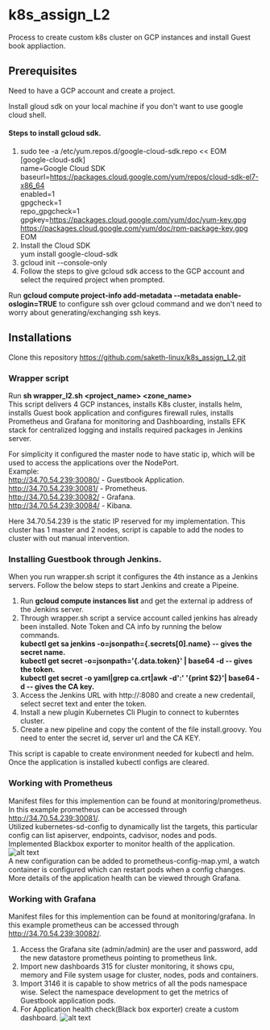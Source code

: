 # k8s_assign_L2
Process to create custom k8s cluster on GCP instances and install Guest book appliaction.
## Prerequisites
Need to have a GCP account and create a project.  

Install gloud sdk on your local machine if you don't want to use google cloud shell. 
#### Steps to install gcloud sdk.  
1. sudo tee -a /etc/yum.repos.d/google-cloud-sdk.repo << EOM  
  [google-cloud-sdk]  
  name=Google Cloud SDK  
  baseurl=https://packages.cloud.google.com/yum/repos/cloud-sdk-el7-x86_64  
  enabled=1  
  gpgcheck=1  
  repo_gpgcheck=1  
  gpgkey=https://packages.cloud.google.com/yum/doc/yum-key.gpg  
         https://packages.cloud.google.com/yum/doc/rpm-package-key.gpg  
  EOM  
2. Install the Cloud SDK  
  yum install google-cloud-sdk  
3. gcloud init --console-only 
4. Follow the steps to give gcloud sdk access to the GCP account and select the required project when prompted.  

Run **gcloud compute project-info add-metadata --metadata enable-oslogin=TRUE** to configure ssh over gcloud command and we don't need to worry about generating/exchanging ssh keys.  


## Installations

Clone this repository https://github.com/saketh-linux/k8s_assign_L2.git    

### Wrapper script
Run **sh wrapper_l2.sh <project_name> <zone_name>**     
This script delivers 4 GCP instances, installs K8s cluster, installs helm, installs Guest book application and configures firewall rules, installs Prometheus and Grafana for monitoring and Dashboarding, installs EFK stack for centralized logging and installs required packages in Jenkins server.  

For simplicity it configured the master node to have static ip, which will be used to access the applications over the NodePort.  
Example:  
http://34.70.54.239:30080/ - Guestbook Application.  
http://34.70.54.239:30081/ - Prometheus.  
http://34.70.54.239:30082/ - Grafana.  
http://34.70.54.239:30084/ - Kibana.  

Here 34.70.54.239 is the static IP reserved for my implementation.
This cluster has 1 master and 2 nodes, script is capable to add the nodes to cluster with out manual intervention.

### Installing Guestbook through Jenkins.

When you run wrapper.sh script it configures the 4th instance as a Jenkins servers. Follow the below steps to start Jenkins and create a Pipeine.  
1. Run **gcloud compute instances list** and get the external ip address of the Jenkins server.  
2. Through wrapper.sh script a service account called jenkins has already been installed. Note Token and CA info by running the below commands.  
**kubectl get sa jenkins -o=jsonpath={.secrets[0].name} -- gives the secret name.  
kubectl get secret <secret> -o=jsonpath='{.data.token}' | base64 -d -- gives the token.  
kubectl get secret <secret> -o yaml|grep ca.crt|awk -d':' '{print $2}'| base64 -d -- gives the CA key.**  
3. Access the Jenkins URL with http://<Ipaddress>:8080 and create a new credentail, select secret text and enter the token.
4. Install a new plugin Kubernetes Cli Plugin to connect to kuberntes cluster.
5. Create a new pipeline and copy the content of the file install.groovy. You need to enter the secret id, server url and the CA KEY.

This script is capable to create environment needed for kubectl and helm. Once the application is installed kubectl configs are cleared.
  
### Working with Prometheus
Manifest files for this implemention can be found at monitoring/prometheus.
In this example prometheus can be accessed through http://34.70.54.239:30081/.   
Utilized kubernetes-sd-config to dynamically list the targets, this particular config can list apiserver, endpoints, cadvisor, nodes and pods.  
Implemented Blackbox exporter to monitor health of the application.  
![alt text](https://github.com/saketh-linux/Pics/raw/master/sd.PNG)   
A new configuration can be added to prometheus-config-map.yml, a watch container is configured which can restart pods when a config changes.  
More details of the application health can be viewed through Grafana.

### Working with Grafana
Manifest files for this implemention can be found at monitoring/grafana.
In this example prometheus can be accessed through http://34.70.54.239:30082/.
1. Access the Grafana site (admin/admin) are the user and password, add the new datastore prometheus pointing to prometheus link.   
2. Import new dashboards 315 for cluster monitoring, it shows cpu, memory and File system usage for cluster, nodes, pods and containers.   
3. Import 3146 it is capable to show metrics of all the pods namespace wise. Select the namespace development to get the metrics of Guestbook application pods.  
4. For Application health check(Black box exporter) create a custom dashboard.
![alt text](https://github.com/saketh-linux/Pics/raw/master/grafana.PNG)
